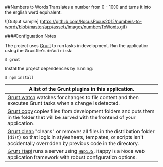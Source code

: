 ##Numbers to Words
Translates a number from 0 - 1000 and turns it into the english word equivalent.

![Output sample] (https://github.com/HocusPocus2015/numbers-to-words/blob/master/app/assets/images/numbersToWords.gif) 

####Configuration Notes

The project uses [Grunt](http://gruntjs.com/) to run tasks in development. 
Run the application using the Gruntfile's `default` task:
```
$ grunt
```
Install the project dependencies by running:
```
$ npm install
```

A list of the Grunt plugins in this application. | 
------------ | 
[Grunt watch](https://github.com/gruntjs/grunt-contrib-watch) watches for changes to file content and then executes Grunt tasks when a change is detected. |
[Grunt copy](https://github.com/gruntjs/grunt-contrib-copy) copies files from development folders and puts them in the folder that will be served with the frontend of your application. |
[Grunt clean](https://github.com/gruntjs/grunt-contrib-clean) "cleans" or removes all files in the distribution folder (`dist`) so that logic in stylesheets, templates, or scripts isn't accidentally overridden by previous code in the directory. |
[Grunt Hapi](https://github.com/athieriot/grunt-hapi) runs a server using [`HapiJS`](http://hapijs.com/). Happy is a Node web application framework with robust configuration options. |
